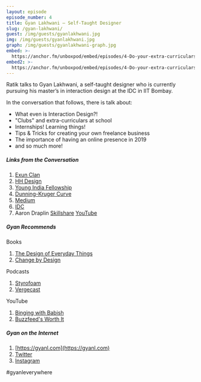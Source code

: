 ```yaml
---
layout: episode
episode_number: 4
title: Gyan Lakhwani – Self-Taught Designer
slug: /gyan-lakhwani/
guest: /img/guests/gyanlakhwani.jpg
img: /img/guests/gyanlakhwani.jpg
graph: /img/guests/gyanlakhwani-graph.jpg
embed: >-
  https://anchor.fm/unboxpod/embed/episodes/4-Do-your-extra-curriculars--Kids---Part-1-e45bg5
embed2: >-
  https://anchor.fm/unboxpod/embed/episodes/4-Do-your-extra-curriculars--Kids---Part-2-e45fln
---
```

Ratik talks to Gyan Lakhwani, a self-taught designer who is currently pursuing his master’s in interaction design at the IDC in IIT Bombay.

In the conversation that follows, there is talk about:

- What even is Interaction Design?!
- "Clubs" and extra-curriculars at school
- Internships! Learning things!
- Tips & Tricks for creating your own freelance business
- The importance of having an online presence in 2019
- and so much more!

##### Links from the Conversation

1. [Exun Clan](https://exunclan.com/)
2. [HH Design](https://www.facebook.com/groups/designxtech/)
3. [Young India Fellowship](https://www.ashoka.edu.in/yif)
4. [Dunning-Kruger Curve](https://www.google.com/search?q=dunning+kruger+curve&client=firefox-b-d&sa=X&biw=1440&bih=781&tbm=isch&source=iu&ictx=1&fir=XIxpKYtZ2thlJM%253A%252C_Jj6J9xvsbRqZM%252C_&vet=1&usg=AI4_-kRVAGawLxpiCd3pHCwLNi7eAT6ajQ&ved=2ahUKEwibnvbD_LniAhXMp48KHUhCCN4Q9QEwAHoECAcQBA#imgrc=XIxpKYtZ2thlJM:&vet=1)
5. [Medium](https://medium.com/)
6. [IDC](http://www.idc.iitb.ac.in/)
7. Aaron Draplin [Skillshare](https://www.skillshare.com/profile/Aaron-Draplin/6666857) [YouTube](https://www.youtube.com/results?search_type=search_videos&search_query=aaron+draplin&search_sort=relevance&search_category=0&page=)

##### Gyan Recommends

Books

1. [The Design of Everyday Things](https://www.goodreads.com/book/show/840.The_Design_of_Everyday_Things?ac=1&from_search=true)
2. [Change by Design](https://www.goodreads.com/book/show/6671664-change-by-design?ac=1&from_search=true)

Podcasts

1. [Styrofoam](https://soundcloud.com/thestyrofoampodcast)
2. [Vergecast](https://www.theverge.com/the-vergecast)

YouTube

1. [Binging with Babish](https://www.youtube.com/user/bgfilms)
2. [Buzzfeed's Worth It](https://www.youtube.com/playlist?list=PL5vtqDuUM1DlF4CxhjoHiBnh85lc-Y1oB)

##### Gyan on the Internet

1. [https://gyanl.com](https://gyanl.com)
2. [Twitter](https://twitter.com/gyanl)
3. [Instagram](https://instagram.com/gyanl)

#gyanleverywhere
